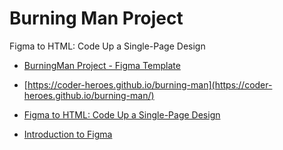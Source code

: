 # Burning Man Project

Figma to HTML: Code Up a Single-Page Design

-   [BurningMan Project - Figma Template](https://www.figma.com/file/ZrzevUkKTsMxd5Pkt9OTKS/Burning-Man?node-id=0%3A1)

-   [https://coder-heroes.github.io/burning-man](https://coder-heroes.github.io/burning-man/)

-   [Figma to HTML: Code Up a Single-Page Design](https://webdesign.tutsplus.com/courses/figma-to-html-code-up-a-single-page-design)

-   [Introduction to Figma](https://webdesign.tutsplus.com/courses/search/Introduction+To+Figma)

